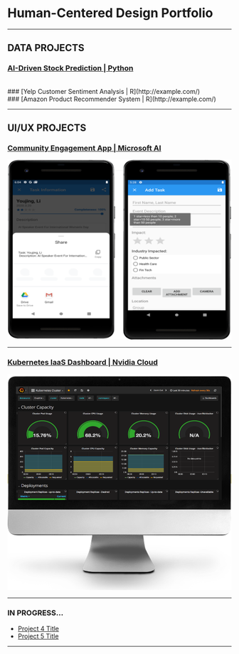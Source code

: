 # Human-Centered Design Portfolio

---
## DATA PROJECTS


### [AI-Driven Stock Prediction | Python](http://example.com/)
<br>
### [Yelp Customer Sentiment Analysis | R](http://example.com/)
<br>
### [Amazon Product Recommender System | R](http://example.com/)
<br>


---

## UI/UX PROJECTS

### [Community Engagement App | Microsoft AI](/pdf/winter2020_work_term_repot.pdf)
<img src="images/engagementApp.PNG?raw=true"/>
<br>

---
### [Kubernetes IaaS Dashboard | Nvidia Cloud](http://example.com/)
<img src="images/k8s.PNG?raw=true"/>
<br>

---


### IN PROGRESS...
- [Project 4 Title](http://example.com/)	
- [Project 5 Title](http://example.com/)

---




